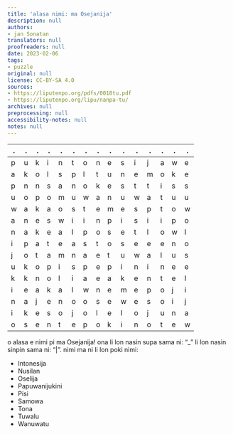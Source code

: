 ```yaml
---
title: 'alasa nimi: ma Osejanija'
description: null
authors:
- jan Sonatan
translators: null
proofreaders: null
date: 2023-02-06
tags:
- puzzle
original: null
license: CC-BY-SA 4.0
sources:
- https://liputenpo.org/pdfs/0018tu.pdf
- https://liputenpo.org/lipu/nanpa-tu/
archives: null
preprocessing: null
accessibility-notes: null
notes: null
---
```


.|.|.|.|.|.|.|.|.|.|.|.|.|.|.
-|-|-|-|-|-|-|-|-|-|-|-|-|-|-
p|u|k|i|n|t|o|n|e|s|i|j|a|w|e
a|k|o|l|s|p|l|t|u|n|e|m|o|k|e
p|n|n|s|a|n|o|k|e|s|t|t|i|s|s
u|o|p|o|m|u|w|a|n|u|w|a|t|u|u
w|a|k|a|o|s|t|e|m|e|s|p|t|o|w
a|n|e|s|w|i|i|n|p|i|s|i|i|p|o
n|a|k|e|a|l|p|o|s|e|t|l|o|w|l
i|p|a|t|e|a|s|t|o|s|e|e|e|n|o
j|o|t|a|m|n|a|e|t|u|w|a|l|u|s
u|k|o|p|i|s|p|e|p|i|n|i|n|e|e
k|k|n|o|l|i|a|e|a|k|e|n|t|e|l
i|e|a|k|a|l|w|n|e|m|e|p|o|j|i
n|a|j|e|n|o|o|s|e|w|e|s|o|i|j
i|k|e|s|o|j|o|l|e|l|o|j|u|n|a
o|s|e|n|t|e|p|o|k|i|n|o|t|e|w

o alasa e nimi pi ma Osejanija! ona li lon nasin supa sama ni: “\_” li lon nasin sinpin sama ni: “|”. nimi ma ni li lon poki nimi:

- Intonesija
- Nusilan
- Oselija
- Papuwanijukini
- Pisi
- Samowa
- Tona
- Tuwalu
- Wanuwatu